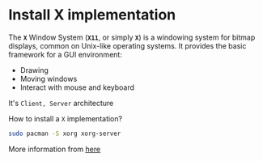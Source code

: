 # Install X implementation

The **`X`** Window System (**`X11`**, or simply **`X`**) is a windowing system for bitmap displays, 
common on Unix-like operating systems. It provides the basic framework for a GUI environment:

- Drawing
- Moving windows
- Interact with mouse and keyboard


It's `Client, Server` architecture

How to install a `X` implementation? 

```bash
sudo pacman -S xorg xorg-server
```

More information from [here](https://en.wikipedia.org/wiki/X_Window_System)

